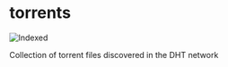 torrents 
========
![Indexed](https://img.shields.io/badge/indexed-122348-blue)

Collection of torrent files discovered in the DHT network

